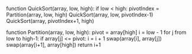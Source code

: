 function QuickSort(array, low, high):
    if low < high:
        pivotIndex = Partition(array, low, high)
        QuickSort(array, low, pivotIndex-1)
        QuickSort(array, pivotIndex+1, high)

function Partition(array, low, high):
    pivot = array[high]
    i = low - 1
    for j from low to high-1:
        if array[j] <= pivot:
            i = i + 1
            swap(array[i], array[j])
    swap(array[i+1], array[high])
    return i+1